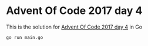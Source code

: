 # Advent Of Code 2017 day 4

This is the solution for [Advent Of Code 2017 day 4](https://adventofcode.com/2017/day/4) in Go

```bash
go run main.go
```
